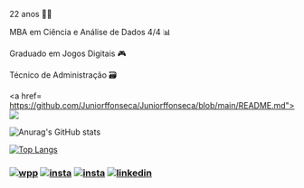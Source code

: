22 anos 🤞✨

MBA em Ciência e Análise de Dados 4/4 📊

Graduado em Jogos Digitais 🎮

Técnico de Administração 🗃️

<a href= https://github.com/Juniorffonseca/Juniorffonseca/blob/main/README.md">
<img align="center" src = "https://github-readme-stats.vercel.app/api?username=Juniorffonseca&show_icons=true&theme=cobalt"/>
     
![Anurag's GitHub stats](https://github-readme-stats.vercel.app/api?username=Juniorffonseca&show_icons=true&theme=cobalt)

[![Top Langs](https://github-readme-stats.vercel.app/api/top-langs/?username=Juniorffonseca&layout=compact&theme=cobalt)](https://github.com/anuraghazra/github-readme-stats)

### [![wpp](https://img.shields.io/badge/WhatsApp-25D366?style=for-the-badge&logo=whatsapp&logoColor=white)](https://wa.me/5511946357021) [![insta](https://img.shields.io/badge/Instagram-E4405F?style=for-the-badge&logo=instagram&logoColor=white)](https://www.instagram.com/_jrff/) [![insta](https://img.shields.io/badge/website-000000?style=for-the-badge&logo=About.me&logoColor=white)](https://juniorffonseca.github.io/portfolio/) [![linkedin](https://img.shields.io/badge/LinkedIn-0077B5?style=for-the-badge&logo=linkedin&logoColor=white)](https://www.linkedin.com/in/edinaldoffjr/)
